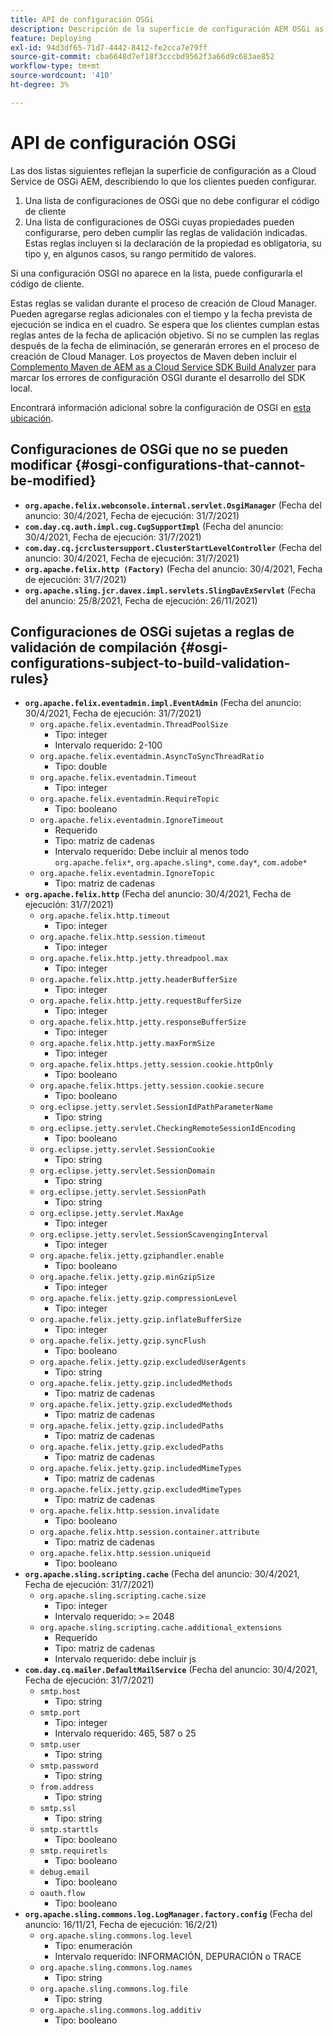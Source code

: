 ```yaml
---
title: API de configuración OSGi
description: Descripción de la superficie de configuración AEM OSGi as a Cloud Service
feature: Deploying
exl-id: 94d3df65-71d7-4442-8412-fe2cca7e79ff
source-git-commit: cba6648d7ef18f3cccbd9562f3a66d9c683ae852
workflow-type: tm+mt
source-wordcount: '410'
ht-degree: 3%

---
```


# API de configuración OSGi

Las dos listas siguientes reflejan la superficie de configuración as a Cloud Service de OSGi AEM, describiendo lo que los clientes pueden configurar.

1. Una lista de configuraciones de OSGi que no debe configurar el código de cliente
1. Una lista de configuraciones de OSGi cuyas propiedades pueden configurarse, pero deben cumplir las reglas de validación indicadas. Estas reglas incluyen si la declaración de la propiedad es obligatoria, su tipo y, en algunos casos, su rango permitido de valores.

Si una configuración OSGI no aparece en la lista, puede configurarla el código de cliente.

Estas reglas se validan durante el proceso de creación de Cloud Manager. Pueden agregarse reglas adicionales con el tiempo y la fecha prevista de ejecución se indica en el cuadro. Se espera que los clientes cumplan estas reglas antes de la fecha de aplicación objetivo. Si no se cumplen las reglas después de la fecha de eliminación, se generarán errores en el proceso de creación de Cloud Manager. Los proyectos de Maven deben incluir el [Complemento Maven de AEM as a Cloud Service SDK Build Analyzer](https://experienceleague.adobe.com/docs/experience-manager-core-components/using/developing/archetype/build-analyzer-maven-plugin.html?lang=es) para marcar los errores de configuración OSGI durante el desarrollo del SDK local.

Encontrará información adicional sobre la configuración de OSGI en [esta ubicación](/help/implementing/deploying/configuring-osgi.md).

## Configuraciones de OSGi que no se pueden modificar {#osgi-configurations-that-cannot-be-modified}

* **`org.apache.felix.webconsole.internal.servlet.OsgiManager`** (Fecha del anuncio: 30/4/2021, Fecha de ejecución: 31/7/2021)
* **`com.day.cq.auth.impl.cug.CugSupportImpl`** (Fecha del anuncio: 30/4/2021, Fecha de ejecución: 31/7/2021)
* **`com.day.cq.jcrclustersupport.ClusterStartLevelController`** (Fecha del anuncio: 30/4/2021, Fecha de ejecución: 31/7/2021)
* **`org.apache.felix.http (Factory)`** (Fecha del anuncio: 30/4/2021, Fecha de ejecución: 31/7/2021)
* **`org.apache.sling.jcr.davex.impl.servlets.SlingDavExServlet`** (Fecha del anuncio: 25/8/2021, Fecha de ejecución: 26/11/2021)

## Configuraciones de OSGi sujetas a reglas de validación de compilación {#osgi-configurations-subject-to-build-validation-rules}

* **`org.apache.felix.eventadmin.impl.EventAdmin`** (Fecha del anuncio: 30/4/2021, Fecha de ejecución: 31/7/2021)
   * `org.apache.felix.eventadmin.ThreadPoolSize`
      * Tipo: integer
      * Intervalo requerido: 2-100
   * `org.apache.felix.eventadmin.AsyncToSyncThreadRatio`
      * Tipo: double
   * `org.apache.felix.eventadmin.Timeout`
      * Tipo: integer
   * `org.apache.felix.eventadmin.RequireTopic`
      * Tipo: booleano
   * `org.apache.felix.eventadmin.IgnoreTimeout`
      * Requerido
      * Tipo: matriz de cadenas
      * Intervalo requerido: Debe incluir al menos todo `org.apache.felix*`, `org.apache.sling*`, `come.day*`, `com.adobe*`
   * `org.apache.felix.eventadmin.IgnoreTopic`
      * Tipo: matriz de cadenas
* **`org.apache.felix.http`** (Fecha del anuncio: 30/4/2021, Fecha de ejecución: 31/7/2021)
   * `org.apache.felix.http.timeout`
      * Tipo: integer
   * `org.apache.felix.http.session.timeout`
      * Tipo: integer
   * `org.apache.felix.http.jetty.threadpool.max`
      * Tipo: integer
   * `org.apache.felix.http.jetty.headerBufferSize`
      * Tipo: integer
   * `org.apache.felix.http.jetty.requestBufferSize`
      * Tipo: integer
   * `org.apache.felix.http.jetty.responseBufferSize`
      * Tipo: integer
   * `org.apache.felix.http.jetty.maxFormSize`
      * Tipo: integer
   * `org.apache.felix.https.jetty.session.cookie.httpOnly`
      * Tipo: booleano
   * `org.apache.felix.https.jetty.session.cookie.secure`
      * Tipo: booleano
   * `org.eclipse.jetty.servlet.SessionIdPathParameterName`
      * Tipo: string
   * `org.eclipse.jetty.servlet.CheckingRemoteSessionIdEncoding`
      * Tipo: booleano
   * `org.eclipse.jetty.servlet.SessionCookie`
      * Tipo: string
   * `org.eclipse.jetty.servlet.SessionDomain`
      * Tipo: string
   * `org.eclipse.jetty.servlet.SessionPath`
      * Tipo: string
   * `org.eclipse.jetty.servlet.MaxAge`
      * Tipo: integer
   * `org.eclipse.jetty.servlet.SessionScavengingInterval`
      * Tipo: integer
   * `org.apache.felix.jetty.gziphandler.enable`
      * Tipo: booleano
   * `org.apache.felix.jetty.gzip.minGzipSize`
      * Tipo: integer
   * `org.apache.felix.jetty.gzip.compressionLevel`
      * Tipo: integer
   * `org.apache.felix.jetty.gzip.inflateBufferSize`
      * Tipo: integer
   * `org.apache.felix.jetty.gzip.syncFlush`
      * Tipo: booleano
   * `org.apache.felix.jetty.gzip.excludedUserAgents`
      * Tipo: string
   * `org.apache.felix.jetty.gzip.includedMethods`
      * Tipo: matriz de cadenas
   * `org.apache.felix.jetty.gzip.excludedMethods`
      * Tipo: matriz de cadenas
   * `org.apache.felix.jetty.gzip.includedPaths`
      * Tipo: matriz de cadenas
   * `org.apache.felix.jetty.gzip.excludedPaths`
      * Tipo: matriz de cadenas
   * `org.apache.felix.jetty.gzip.includedMimeTypes`
      * Tipo: matriz de cadenas
   * `org.apache.felix.jetty.gzip.excludedMimeTypes`
      * Tipo: matriz de cadenas
   * `org.apache.felix.http.session.invalidate`
      * Tipo: booleano
   * `org.apache.felix.http.session.container.attribute`
      * Tipo: matriz de cadenas
   * `org.apache.felix.http.session.uniqueid`
      * Tipo: booleano
* **`org.apache.sling.scripting.cache`** (Fecha del anuncio: 30/4/2021, Fecha de ejecución: 31/7/2021)
   * `org.apache.sling.scripting.cache.size`
      * Tipo: integer
      * Intervalo requerido: >= 2048
   * `org.apache.sling.scripting.cache.additional_extensions`
      * Requerido
      * Tipo: matriz de cadenas
      * Intervalo requerido: debe incluir js
* **`com.day.cq.mailer.DefaultMailService`** (Fecha del anuncio: 30/4/2021, Fecha de ejecución: 31/7/2021)
   * `smtp.host`
      * Tipo: string
   * `smtp.port`
      * Tipo: integer
      * Intervalo requerido: 465, 587 o 25
   * `smtp.user`
      * Tipo: string
   * `smtp.password`
      * Tipo: string
   * `from.address`
      * Tipo: string
   * `smtp.ssl`
      * Tipo: string
   * `smtp.starttls`
      * Tipo: booleano
   * `smtp.requiretls`
      * Tipo: booleano
   * `debug.email`
      * Tipo: booleano
   * `oauth.flow`
      * Tipo: booleano
* **`org.apache.sling.commons.log.LogManager.factory.config`** (Fecha del anuncio: 16/11/21, Fecha de ejecución: 16/2/21)
   * `org.apache.sling.commons.log.level`
      * Tipo: enumeración
      * Intervalo requerido: INFORMACIÓN, DEPURACIÓN o TRACE
   * `org.apache.sling.commons.log.names`
      * Tipo: string
   * `org.apache.sling.commons.log.file`
      * Tipo: string
   * `org.apache.sling.commons.log.additiv`
      * Tipo: booleano